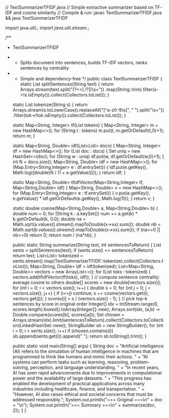 // TextSummarizerTFIDF.java
// Simple extractive summarizer based on TF-IDF and cosine similarity
// Compile & run: javac TextSummarizerTFIDF.java && java TextSummarizerTFIDF

import java.util.*;
import java.util.stream.*;

/**
 * TextSummarizerTFIDF
 * - Splits document into sentences, builds TF-IDF vectors, ranks sentences by centrality
 * - Simple and dependency-free
 */
public class TextSummarizerTFIDF {
    static List<String> splitSentences(String text) {
        return Arrays.stream(text.split("(?<=[.!?])\\s+"))
                .map(String::trim).filter(s->!s.isEmpty()).collect(Collectors.toList());
    }

    static List<String> tokenize(String s) {
        return Arrays.stream(s.toLowerCase().replaceAll("[^a-z0-9\\s]", " ").split("\\s+"))
                .filter(tok->!tok.isEmpty()).collect(Collectors.toList());
    }

    static Map<String, Integer> tf(List<String> tokens) {
        Map<String, Integer> m = new HashMap<>();
        for (String t : tokens) m.put(t, m.getOrDefault(t,0)+1);
        return m;
    }

    static Map<String, Double> idf(List<List<String>> docs) {
        Map<String, Integer> df = new HashMap<>();
        for (List<String> doc : docs) {
            Set<String> uniq = new HashSet<>(doc);
            for (String w : uniq) df.put(w, df.getOrDefault(w,0)+1);
        }
        int N = docs.size();
        Map<String, Double> idf = new HashMap<>();
        for (Map.Entry<String,Integer> e : df.entrySet()) {
            idf.put(e.getKey(), Math.log((double)N / (1 + e.getValue())));
        }
        return idf;
    }

    static Map<String, Double> tfidfVector(Map<String,Integer> tf, Map<String,Double> idf) {
        Map<String, Double> v = new HashMap<>();
        for (Map.Entry<String,Integer> e : tf.entrySet()) {
            v.put(e.getKey(), e.getValue() * idf.getOrDefault(e.getKey(), Math.log(1)));
        }
        return v;
    }

    static double cosine(Map<String,Double> a, Map<String,Double> b) {
        double num = 0;
        for (String k : a.keySet()) num += a.get(k) * b.getOrDefault(k, 0.0);
        double na = Math.sqrt(a.values().stream().mapToDouble(x->x*x).sum());
        double nb = Math.sqrt(b.values().stream().mapToDouble(x->x*x).sum());
        if (na==0 || nb==0) return 0;
        return num / (na*nb);
    }

    public static String summarize(String text, int sentencesToReturn) {
        List<String> sents = splitSentences(text);
        if (sents.size() <= sentencesToReturn) return text;
        List<List<String>> tokenized = sents.stream().map(TextSummarizerTFIDF::tokenize).collect(Collectors.toList());
        Map<String, Double> idf = idf(tokenized);
        List<Map<String, Double>> vectors = new ArrayList<>();
        for (List<String> toks : tokenized) {
            vectors.add(tfidfVector(tf(toks), idf));
        }
        // compute sentence centrality: average cosine to others
        double[] scores = new double[vectors.size()];
        for (int i = 0; i < vectors.size(); i++) {
            double s = 0;
            for (int j = 0; j < vectors.size(); j++) {
                if (i==j) continue;
                s += cosine(vectors.get(i), vectors.get(j));
            }
            scores[i] = s / (vectors.size() - 1);
        }
        // pick top-k sentences by score in original order
        Integer[] idx = IntStream.range(0, scores.length).boxed().toArray(Integer[]::new);
        Arrays.sort(idx, (a,b) -> Double.compare(scores[b], scores[a]));
        Set<Integer> chosen = Arrays.stream(idx).limit(sentencesToReturn).collect(Collectors.toCollection(LinkedHashSet::new));
        StringBuilder sb = new StringBuilder();
        for (int i = 0; i < sents.size(); i++) if (chosen.contains(i)) sb.append(sents.get(i)).append(" ");
        return sb.toString().trim();
    }

    public static void main(String[] args) {
        String doc = "Artificial intelligence (AI) refers to the simulation of human intelligence in machines that are programmed to think like humans and mimic their actions. " +
                "AI systems can perform tasks such as learning, reasoning, problem-solving, perception, and language understanding. " +
                "In recent years, AI has seen rapid advancements due to improvements in computational power and the availability of large datasets. " +
                "This progress has enabled the development of practical applications across many industries including healthcare, finance, and transportation. " +
                "However, AI also raises ethical and societal concerns that must be addressed responsibly.";
        System.out.println("=== Original ===\n" + doc + "\n");
        System.out.println("=== Summary ===\n" + summarize(doc, 2));
    }
}
